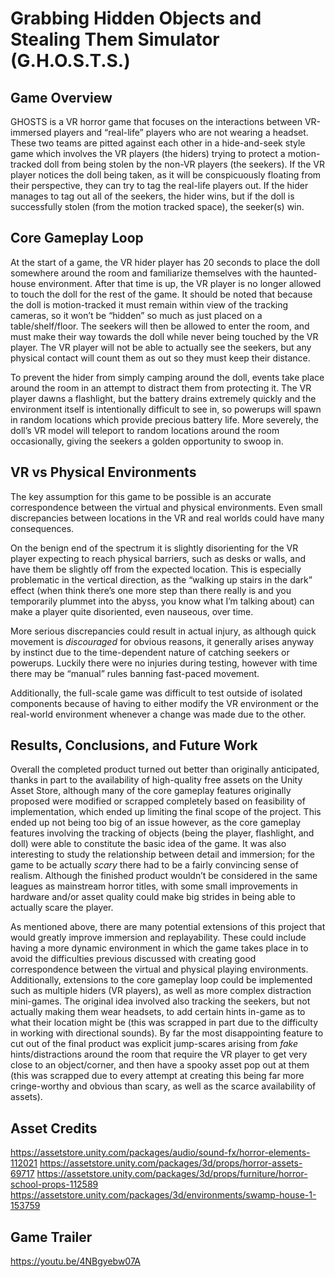 ﻿# Grabbing Hidden Objects and Stealing Them Simulator (G.H.O.S.T.S.)


## Game Overview

GHOSTS is a VR horror game that focuses on the interactions between VR-immersed players and “real-life” players who are not wearing a headset. These two teams are pitted against each other in a hide-and-seek style game which involves the VR players (the hiders) trying to protect a motion-tracked doll from being stolen by the non-VR players (the seekers). If the VR player notices the doll being taken, as it will be conspicuously floating from their perspective, they can try to tag the real-life players out. If the hider manages to tag out all of the seekers, the hider wins, but if the doll is successfully stolen (from the motion tracked space), the seeker(s) win.

## Core Gameplay Loop

At the start of a game, the VR hider player has 20 seconds to place the doll somewhere around the room and familiarize themselves with the haunted-house environment. After that time is up, the VR player is no longer allowed to touch the doll for the rest of the game. It should be noted that because the doll is motion-tracked it must remain within view of the tracking cameras, so it won’t be “hidden” so much as just placed on a table/shelf/floor. The seekers will then be allowed to enter the room, and must make their way towards the doll while never being touched by the VR player. The VR player will not be able to actually see the seekers, but any physical contact will count them as out so they must keep their distance.

To prevent the hider from simply camping around the doll, events take place around the room in an attempt to distract them from protecting it. The VR player dawns a flashlight, but the battery drains extremely quickly and the environment itself is intentionally difficult to see in, so powerups will spawn in random locations which provide precious battery life. More severely, the doll’s VR model will teleport to random locations around the room occasionally, giving the seekers a golden opportunity to swoop in. 

## VR vs Physical Environments

The key assumption for this game to be possible is an accurate correspondence between the virtual and physical environments. Even small discrepancies between locations in the VR and real worlds could have many consequences.

On the benign end of the spectrum it is slightly disorienting for the VR player expecting to reach physical barriers, such as desks or walls, and have them be slightly off from the expected location. This is especially problematic in the vertical direction, as the “walking up stairs in the dark” effect (when think there’s one more step than there really is and you temporarily plummet into the abyss, you know what I’m talking about) can make a player quite disoriented, even nauseous, over time.

More serious discrepancies could result in actual injury, as although quick movement is *discouraged* for obvious reasons, it generally arises anyway by instinct due to the time-dependent nature of catching seekers or powerups. Luckily there were no injuries during testing, however with time there may be “manual” rules banning fast-paced movement.

Additionally, the full-scale game was difficult to test outside of isolated components because of having to either modify the VR environment or the real-world environment whenever a change was made due to the other.

## Results, Conclusions, and Future Work

Overall the completed product turned out better than originally anticipated, thanks in part to the availability of high-quality free assets on the Unity Asset Store, although many of the core gameplay features originally proposed were modified or scrapped completely based on feasibility of implementation, which ended up limiting the final scope of the project. This ended up not being too big of an issue however, as the core gameplay features involving the tracking of objects (being the player, flashlight, and doll) were able to constitute the basic idea of the game. It was also interesting to study the relationship between detail and immersion; for the game to be actually *scary* there had to be a fairly convincing sense of realism. Although the finished product wouldn’t be considered in the same leagues as mainstream horror titles, with some small improvements in hardware and/or asset quality could make big strides in being able to actually scare the player.

As mentioned above, there are many potential extensions of this project that would greatly improve immersion and replayability. These could include having a more dynamic environment in which the game takes place in to avoid the difficulties previous discussed with creating good correspondence between the virtual and physical playing environments. Additionally, extensions to the core gameplay loop could be implemented such as multiple hiders (VR players), as well as more complex distraction mini-games. The original idea involved also tracking the seekers, but not actually making them wear headsets, to add certain hints in-game as to what their location might be (this was scrapped in part due to the difficulty in working with directional sounds). By far the most disappointing feature to cut out of the final product was explicit jump-scares arising from *fake* hints/distractions around the room that require the VR player to get very close to an object/corner, and then have a spooky asset pop out at them (this was scrapped due to every attempt at creating this being far more cringe-worthy and obvious than scary, as well as the scarce availability of assets).

## Asset Credits

https://assetstore.unity.com/packages/audio/sound-fx/horror-elements-112021
https://assetstore.unity.com/packages/3d/props/horror-assets-69717
https://assetstore.unity.com/packages/3d/props/furniture/horror-school-props-112589
https://assetstore.unity.com/packages/3d/environments/swamp-house-1-153759

## Game Trailer

https://youtu.be/4NBgyebw07A
